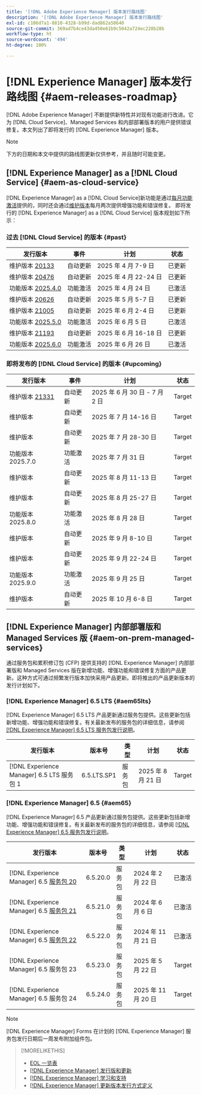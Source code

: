 ```yaml
---
title: '[!DNL Adobe Experience Manager] 版本发行路线图'
description: '[!DNL Adobe Experience Manager] 版本发行路线图'
exl-id: c106d7a1-8810-4328-b99d-dad862a50640
source-git-commit: 369ad7b4ce43da450e61b9c5042a724ec228b28b
workflow-type: ht
source-wordcount: '494'
ht-degree: 100%

---
```



# [!DNL Experience Manager] 版本发行路线图 {#aem-releases-roadmap}

[!DNL Adobe Experience Manager] 不断提供新特性并对现有功能进行改进。它为 [!DNL Cloud Service]、Managed Services 和内部部署版本的用户提供错误修复。本文列出了即将发行的 [!DNL Experience Manager] 版本。

>[!NOTE]
>
>下方的日期和本文中提供的路线图更新仅供参考，并且随时可能变更。

## [!DNL Experience Manager] as a [!DNL Cloud Service] {#aem-as-cloud-service}

[!DNL Experience Manager] as a [!DNL Cloud Service]新功能是通过[每月功能激活](https://experienceleague.adobe.com/zh-hans/docs/experience-manager-cloud-service/content/release-notes/release-notes/release-notes-current)提供的，同时还会通过[维护版本](https://experienceleague.adobe.com/zh-hans/docs/experience-manager-cloud-service/content/release-notes/maintenance/latest)每月两次提供增强功能和错误修复。
即将发行的 [!DNL Experience Manager] as a [!DNL Cloud Service] 版本规划如下所示：

### 过去 [!DNL Cloud Service] 的版本 {#past}

| 发行版本 | 事件 | 计划 | 状态 |
|---|---|---|---|
| 维护版本 [20133](https://experienceleague.adobe.com/zh-hans/docs/experience-manager-cloud-service/content/release-notes/maintenance/2025/2025-4-0#20133) | 自动更新 | 2025 年 4 月 7-9 日 | 已更新 |
| 维护版本 [20476](https://experienceleague.adobe.com/zh-hans/docs/experience-manager-cloud-service/content/release-notes/maintenance/2025/2025-4-0#20476) | 自动更新 | 2025 年 4 月 22-24 日 | 已更新 |
| 功能版本 [2025.4.0](https://experienceleague.adobe.com/zh-hans/docs/experience-manager-cloud-service/content/release-notes/release-notes/2025/release-notes-2025-4-0) | 功能激活 | 2025 年 4 月 24 日 | 已激活 |
| 维护版本 [20626](https://experienceleague.adobe.com/zh-hans/docs/experience-manager-cloud-service/content/release-notes/maintenance/2025/2025-5-0#20626) | 自动更新 | 2025 年 5 月 5-7 日 | 已更新 |
| 维护版本 [21005](https://experienceleague.adobe.com/zh-hans/docs/experience-manager-cloud-service/content/release-notes/maintenance/2025/2025-5-0#21005) | 自动更新 | 2025 年 6 月 2-4 日 | 已更新 |
| 功能版本 [2025.5.0](https://experienceleague.adobe.com/zh-hans/docs/experience-manager-cloud-service/content/release-notes/release-notes/2025/release-notes-2025-5-0) | 功能激活 | 2025 年 6 月 5 日 | 已激活 |
| 维护版本 [21193](https://experienceleague.adobe.com/zh-hans/docs/experience-manager-cloud-service/content/release-notes/maintenance/2025/2025-6-0) | 自动更新 | 2025 年 6 月 16-18 日 | 已更新 |
| 功能版本 [2025.6.0](https://experienceleague.adobe.com/zh-hans/docs/experience-manager-cloud-service/content/release-notes/release-notes/release-notes-current) | 功能激活 | 2025 年 6 月 26 日 | 已激活 |

### 即将发布的 [!DNL Cloud Service] 的版本 {#upcoming}

| 发行版本 | 事件 | 计划 | 状态 |
|---|---|---|---|
| 维护版本 [21331](https://experienceleague.adobe.com/zh-hans/docs/experience-manager-cloud-service/content/release-notes/maintenance/latest) | 自动更新 | 2025 年 6 月 30 日 - 7 月 2 日 | Target |
| 维护版本 | 自动更新 | 2025 年 7 月 14-16 日 | Target |
| 维护版本 | 自动更新 | 2025 年 7 月 28-30 日 | Target |
| 功能版本 2025.7.0 | 功能激活 | 2025 年 7 月 31 日 | Target |
| 维护版本 | 自动更新 | 2025 年 8 月 11-13 日 | Target |
| 维护版本 | 自动更新 | 2025 年 8 月 25-27 日 | Target |
| 功能版本 2025.8.0 | 功能激活 | 2025 年 8 月 28 日 | Target |
| 维护版本 | 自动更新 | 2025 年 9 月 8-10 日 | Target |
| 维护版本 | 自动更新 | 2025 年 9 月 22-24 日 | Target |
| 功能版本 2025.9.0 | 功能激活 | 2025 年 9 月 25 日 | Target |
| 维护版本 | 自动更新 | 2025 年 10 月 6-8 日 | Target |

## [!DNL Experience Manager] 内部部署版和 Managed Services 版 {#aem-on-prem-managed-services}

通过服务包和累积修订包 (CFP) 提供支持的 [!DNL Experience Manager] 内部部署版和 Managed Services 版在新增功能、增强功能和错误修复方面的产品更新。这种方式可通过频繁发行版本加快采用产品更新。即将推出的产品更新版本的发行计划如下。

### [!DNL Experience Manager] 6.5 LTS {#aem65lts}

[!DNL Experience Manager] 6.5 LTS 产品更新通过服务包提供。这些更新包括新增功能、增强功能和错误修复。有关最新发布的服务包的详细信息，请参阅 [[!DNL Experience Manager]  6.5 LTS 服务包发行说明](https://experienceleague.adobe.com/zh-hans/docs/experience-manager-65-lts/content/release-notes/release-notes)。

| 发行版本 | 版本号 | 类型 | 计划 | 状态 |
|---|---|---|---|---|
| [!DNL Experience Manager] 6.5 LTS 服务包 1 | 6.5.LTS.SP1 | 服务包 | 2025 年 8 月 21 日 | Target |

### [!DNL Experience Manager] 6.5 {#aem65}

[!DNL Experience Manager] 6.5 产品更新通过服务包提供。这些更新包括新增功能、增强功能和错误修复。有关最新发布的服务包的详细信息，请参阅 [[!DNL Experience Manager]  6.5 服务包发行说明](https://experienceleague.adobe.com/zh-hans/docs/experience-manager-65/content/release-notes/release-notes)。

| 发行版本 | 版本号 | 类型 | 计划 | 状态 |
|---|---|---|---|---|
| [!DNL Experience Manager] 6.5 [服务包 20](https://experienceleague.adobe.com/zh-hans/docs/experience-manager-65/content/release-notes/service-pack/6-5-20) | 6.5.20.0 | 服务包 | 2024 年 2 月 22 日 | 已激活 |
| [!DNL Experience Manager] 6.5 [服务包 21](https://experienceleague.adobe.com/zh-hans/docs/experience-manager-65/content/release-notes/service-pack/6-5-21) | 6.5.21.0 | 服务包 | 2024 年 6 月 6 日 | 已激活 |
| [!DNL Experience Manager] 6.5 [服务包 22](https://experienceleague.adobe.com/zh-hans/docs/experience-manager-65/content/release-notes/release-notes) | 6.5.22.0 | 服务包 | 2024 年 11 月 21 日 | 已激活 |
| [!DNL Experience Manager] 6.5 服务包 23 | 6.5.23.0 | 服务包 | 2025 年 5 月 22 日 | Target |
| [!DNL Experience Manager] 6.5 服务包 24 | 6.5.24.0 | 服务包 | 2025 年 11 月 20 日 | Target |

>[!NOTE]
>
>[!DNL Experience Manager] Forms 在计划的 [!DNL Experience Manager] 服务包发行日期后一周发布附加组件包。

>[!MORELIKETHIS]
>
>* [EOL 一览表](https://helpx.adobe.com/cn/support/programs/eol-matrix.html)
>* [[!DNL Experience Manager]  发行版和更新](https://experienceleague.adobe.com/zh-hans/docs/experience-manager-release-information/aem-release-updates/aem-releases-updates)
>* [[!DNL Experience Manager]  学习和支持](https://experienceleague.adobe.com/zh-hans/docs/experience-manager-cloud-service)
>* [[!DNL Experience Manager]  更新版本发行方式定义](/help/using/update-release-vehicle-definitions.md)
